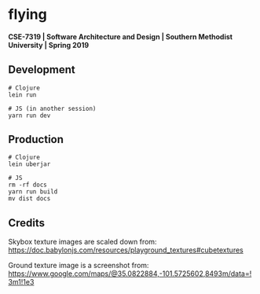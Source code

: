 # flying

#### CSE-7319 | Software Architecture and Design | Southern Methodist University | Spring 2019

## Development
```
# Clojure
lein run

# JS (in another session)
yarn run dev
```

## Production
```
# Clojure
lein uberjar

# JS
rm -rf docs
yarn run build
mv dist docs
```

## Credits

Skybox texture images are scaled down from: https://doc.babylonjs.com/resources/playground_textures#cubetextures

Ground texture image is a screenshot from: https://www.google.com/maps/@35.0822884,-101.5725602,8493m/data=!3m1!1e3

